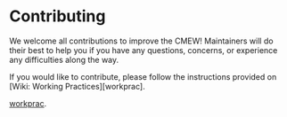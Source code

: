 [(C) Crown Copyright 2025, Met Office.]: #
[The LICENSE.md file contains full licensing details.]: #

# Contributing

We welcome all contributions to improve the CMEW!
Maintainers will do their best to help you if you have any questions,
concerns, or experience any difficulties along the way.

If you would like to contribute, please follow the instructions provided on
[Wiki: Working Practices][workprac].

[workprac](https://github.com/MetOffice/CMEW/wiki/Working-Practices).
